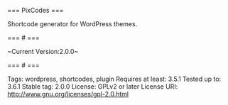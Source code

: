 === PixCodes ===

Shortcode generator for WordPress themes.

=== # ===

~Current Version:2.0.0~

=== # ===

Tags: wordpress, shortcodes, plugin
Requires at least: 3.5.1
Tested up to: 3.6.1
Stable tag: 2.0.0
License: GPLv2 or later
License URI: http://www.gnu.org/licenses/gpl-2.0.html
